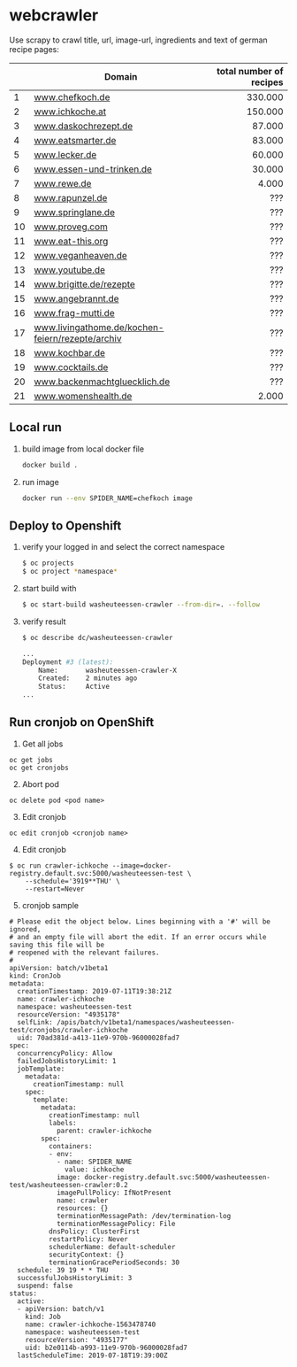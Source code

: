 # webcrawler
Use scrapy to crawl title, url, image-url, ingredients and text of german recipe pages:

|| Domain | total number of recipes    |
|-|-------------------|-------:|
|1| www.chefkoch.de | 330.000 |
|2| www.ichkoche.at | 150.000|
|3| www.daskochrezept.de| 87.000|
|4| www.eatsmarter.de | 83.000 |
|5| www.lecker.de | 60.000 |
|6| www.essen-und-trinken.de | 30.000 |
|7| www.rewe.de | 4.000 |
|8| www.rapunzel.de | ??? |
|9| www.springlane.de|???|
|10| www.proveg.com|???|
|11| www.eat-this.org|???|
|12| www.veganheaven.de|???|
|13| www.youtube.de|???|
|14| www.brigitte.de/rezepte|???|
|15| www.angebrannt.de|???|
|16| www.frag-mutti.de|???|
|17| www.livingathome.de/kochen-feiern/rezepte/archiv|???|
|18| www.kochbar.de|???|
|19| www.cocktails.de|???|
|20| www.backenmachtgluecklich.de|???|
|21| www.womenshealth.de| 2.000 |


## Local run

1. build image from local docker file
    ```bash
    docker build .
    ```
    
2. run image 
    ```bash
    docker run --env SPIDER_NAME=chefkoch image
    ```

## Deploy to Openshift

1. verify your logged in and select the correct namespace
    ```bash
    $ oc projects
    $ oc project *namespace*
    ```
    
2. start build with
    ```bash
    $ oc start-build washeuteessen-crawler --from-dir=. --follow
    ```

3. verify result
    ```bash 
    $ oc describe dc/washeuteessen-crawler
    
    ...
    Deployment #3 (latest):
    	Name:		washeuteessen-crawler-X
    	Created:	2 minutes ago
    	Status:		Active
    ...
    
    ```
## Run cronjob on OpenShift

1. Get all jobs
```
oc get jobs
oc get cronjobs
```
2. Abort pod
```
oc delete pod <pod name>
```
3. Edit cronjob
```
oc edit cronjob <cronjob name>
```
4. Edit cronjob
```
$ oc run crawler-ichkoche --image=docker-registry.default.svc:5000/washeuteessen-test \
    --schedule='3919**THU' \
    --restart=Never  
```
5. cronjob sample 
```
# Please edit the object below. Lines beginning with a '#' will be ignored,
# and an empty file will abort the edit. If an error occurs while saving this file will be
# reopened with the relevant failures.
#
apiVersion: batch/v1beta1
kind: CronJob
metadata:
  creationTimestamp: 2019-07-11T19:38:21Z
  name: crawler-ichkoche
  namespace: washeuteessen-test
  resourceVersion: "4935178"
  selfLink: /apis/batch/v1beta1/namespaces/washeuteessen-test/cronjobs/crawler-ichkoche
  uid: 70ad381d-a413-11e9-970b-96000028fad7
spec:
  concurrencyPolicy: Allow
  failedJobsHistoryLimit: 1
  jobTemplate:
    metadata:
      creationTimestamp: null
    spec:
      template:
        metadata:
          creationTimestamp: null
          labels:
            parent: crawler-ichkoche
        spec:
          containers:
          - env:
            - name: SPIDER_NAME
              value: ichkoche
            image: docker-registry.default.svc:5000/washeuteessen-test/washeuteessen-crawler:0.2
            imagePullPolicy: IfNotPresent
            name: crawler
            resources: {}
            terminationMessagePath: /dev/termination-log
            terminationMessagePolicy: File
          dnsPolicy: ClusterFirst
          restartPolicy: Never
          schedulerName: default-scheduler
          securityContext: {}
          terminationGracePeriodSeconds: 30
  schedule: 39 19 * * THU
  successfulJobsHistoryLimit: 3
  suspend: false
status:
  active:
  - apiVersion: batch/v1
    kind: Job
    name: crawler-ichkoche-1563478740
    namespace: washeuteessen-test
    resourceVersion: "4935177"
    uid: b2e0114b-a993-11e9-970b-96000028fad7
  lastScheduleTime: 2019-07-18T19:39:00Z
```